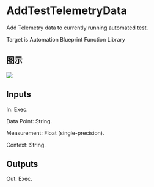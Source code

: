 # AddTestTelemetryData

Add Telemetry data to currently running automated test.

Target is Automation Blueprint Function Library

## 图示

![]($-20221218-18093045.png)

## Inputs

In: Exec.

Data Point: String.

Measurement: Float (single-precision).

Context: String.  

## Outputs

Out: Exec.


